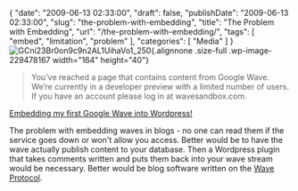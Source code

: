 {
    "date": "2009-06-13 02:33:00",
    "draft": false,
    "publishDate": "2009-06-13 02:33:00",
    "slug": "the-problem-with-embedding",
    "title": "The Problem with Embedding",
    "url": "\/the-problem-with-embedding\/",
    "tags": [
        "embed",
        "limitation",
        "problem"
    ],
    "categories": [
        "Media"
    ]
}![GCni23Br0on9c9n2AL1UihaVo1\_250](https://turbo.geekorium.com.au/wp-content/uploads/GCni23Br0on9c9n2AL1UihaVo1_250.png){.alignnone
.size-full .wp-image-229478167 width="164" height="40"}

> You've reached a page that contains content from Google Wave. We’re
> currently in a developer preview with a limited number of users. If
> you have an account please log in at wavesandbox.com.

[Embedding my first Google Wave into
Wordpress!](http://www.buildcontext.com/blog/2009/06/03/embedding-my-first-google-wave-into-wordpress/)

The problem with embedding waves in blogs - no one can read them if the
service goes down or won't allow you access. Better would be to have the
wave actually publish content to your database. Then a Wordpress plugin
that takes comments written and puts them back into your wave stream
would be necessary. Better would be blog software written on the [Wave
Protocol](//the.geekorium.com.au/wave-the-protocol/).